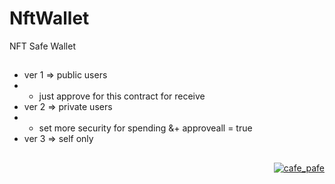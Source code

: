 # NftWallet
NFT Safe Wallet

##

- ver 1 => public users
- - just approve for this contract for receive
- ver 2 => private users
- - set more security for spending &+ approveall = true
- ver 3 => self only

##

<p align="right">
  <a href="https://github.com/mosi-sol/NftWallet" target="blank">
  <img src="https://img.shields.io/badge/NFT%20Safe-Wallet-blue?style=flat" alt="cafe_pafe" /></a>  
</p>
